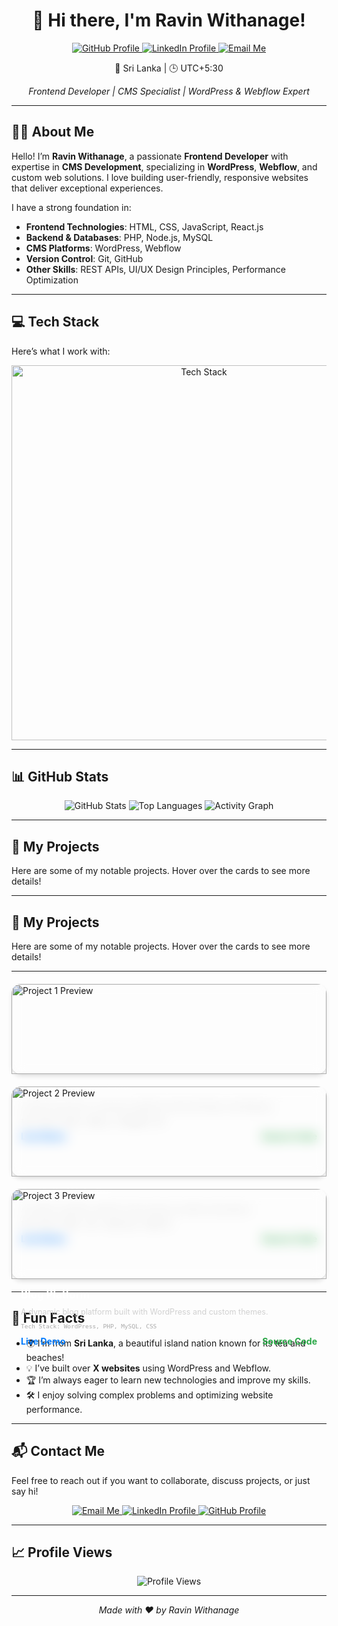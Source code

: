 <!-- START: Header Section -->
<h1 align="center">
  👋 Hi there, I'm Ravin Withanage!
</h1>
<p align="center">
  <a href="https://github.com/devravindu" target="_blank">
    <img src="https://img.shields.io/badge/GitHub-Profile-blue?style=for-the-badge&logo=github" alt="GitHub Profile">
  </a>
  <a href="https://www.linkedin.com/in/your-linkedin-profile" target="_blank">
    <img src="https://img.shields.io/badge/LinkedIn-Profile-blue?style=for-the-badge&logo=linkedin" alt="LinkedIn Profile">
  </a>
  <a href="mailto:ravin.withanage@example.com" target="_blank">
    <img src="https://img.shields.io/badge/Email-Me-green?style=for-the-badge&logo=gmail" alt="Email Me">
  </a>
</p>

<p align="center">
  📍 Sri Lanka | 🕒 UTC+5:30
</p>

<p align="center">
  <i>Frontend Developer | CMS Specialist | WordPress & Webflow Expert</i>
</p>

---

<!-- START: About Me -->
## 🧑‍💻 About Me

Hello! I’m **Ravin Withanage**, a passionate **Frontend Developer** with expertise in **CMS Development**, specializing in **WordPress**, **Webflow**, and custom web solutions. I love building user-friendly, responsive websites that deliver exceptional experiences.

I have a strong foundation in:
- **Frontend Technologies**: HTML, CSS, JavaScript, React.js
- **Backend & Databases**: PHP, Node.js, MySQL
- **CMS Platforms**: WordPress, Webflow
- **Version Control**: Git, GitHub
- **Other Skills**: REST APIs, UI/UX Design Principles, Performance Optimization

---

<!-- START: Tech Stack -->
## 💻 Tech Stack

Here’s what I work with:

<p align="center">
  <img src="https://skillicons.dev/icons?i=html,css,js,react,php,nodejs,mysql,wordpress,webflow,git" alt="Tech Stack" width="600"/>
</p>

---

<!-- START: Dynamic Stats -->
## 📊 GitHub Stats

<p align="center">
  <!-- GitHub Stats Card -->
  <img src="https://github-readme-stats.vercel.app/api?username=devravindu&show_icons=true&theme=radical&include_all_commits=true&count_private=true" alt="GitHub Stats" />
  
  <!-- Top Languages Card -->
  <img src="https://github-readme-stats.vercel.app/api/top-langs/?username=devravindu&layout=compact&theme=radical" alt="Top Languages" />
  
  <!-- Activity Graph -->
  <img src="https://activity-graph.herokuapp.com/graph?username=devravindu&theme=radical" alt="Activity Graph" />
</p>

---

<!-- START: Projects -->
## 🚀 My Projects

Here are some of my notable projects. Hover over the cards to see more details!

---

## 🚀 My Projects

Here are some of my notable projects. Hover over the cards to see more details!

---

<!-- Bento Layout -->
<div style="display: grid; grid-template-columns: repeat(auto-fit, minmax(300px, 1fr)); gap: 20px; margin: 20px 0;">

  <!-- Project Card 1 -->
  <div style="background: rgba(255, 255, 255, 0.1); border-radius: 15px; box-shadow: 0 4px 6px rgba(0, 0, 0, 0.1), 0 1px 3px rgba(0, 0, 0, 0.06); backdrop-filter: blur(10px); transition: transform 0.3s ease-in-out, box-shadow 0.3s ease-in-out;" onmouseover="this.style.transform='scale(1.05)'; this.style.boxShadow='0 8px 16px rgba(0, 0, 0, 0.2)';" onmouseout="this.style.transform='scale(1)'; this.style.boxShadow='0 4px 6px rgba(0, 0, 0, 0.1), 0 1px 3px rgba(0, 0, 0, 0.06)';">
    <a href="https://example.com" target="_blank">
      <img src="https://i.imgur.com/ivNo2J2.png" alt="Project 1 Preview" style="width: 100%; border-top-left-radius: 15px; border-top-right-radius: 15px; filter: brightness(90%); transition: filter 0.3s ease-in-out;" onmouseover="this.style.filter='brightness(100%)';" onmouseout="this.style.filter='brightness(90%)';"/>
    </a>
    <div style="padding: 15px;">
      <h3 style="margin: 0; font-size: 1.2em; color: #fff;">E-commerce Website</h3>
      <p style="margin: 10px 0; font-size: 0.9em; color: #d1d1d1;">A fully functional e-commerce platform built with React and Node.js.</p>
      <p style="margin: 10px 0; font-size: 0.8em; color: #aaa;"><code>Tech Stack: React, Node.js, MongoDB, CSS</code></p>
      <div style="display: flex; justify-content: space-between;">
        <a href="https://example.com" target="_blank" style="text-decoration: none; color: #007BFF; font-weight: bold;">Live Demo</a>
        <a href="https://github.com/your-username/repo-name" target="_blank" style="text-decoration: none; color: #28A745; font-weight: bold;">Source Code</a>
      </div>
    </div>
  </div>

  <!-- Project Card 2 -->
  <div style="background: rgba(255, 255, 255, 0.1); border-radius: 15px; box-shadow: 0 4px 6px rgba(0, 0, 0, 0.1), 0 1px 3px rgba(0, 0, 0, 0.06); backdrop-filter: blur(10px); transition: transform 0.3s ease-in-out, box-shadow 0.3s ease-in-out;" onmouseover="this.style.transform='scale(1.05)'; this.style.boxShadow='0 8px 16px rgba(0, 0, 0, 0.2)';" onmouseout="this.style.transform='scale(1)'; this.style.boxShadow='0 4px 6px rgba(0, 0, 0, 0.1), 0 1px 3px rgba(0, 0, 0, 0.06)';">
    <a href="https://example.com" target="_blank">
      <img src="https://i.imgur.com/wX5ZlpC.jpeg" alt="Project 2 Preview" style="width: 100%; border-top-left-radius: 15px; border-top-right-radius: 15px; filter: brightness(90%); transition: filter 0.3s ease-in-out;" onmouseover="this.style.filter='brightness(100%)';" onmouseout="this.style.filter='brightness(90%)';"/>
    </a>
    <div style="padding: 15px;">
      <h3 style="margin: 0; font-size: 1.2em; color: #fff;">Portfolio Website</h3>
      <p style="margin: 10px 0; font-size: 0.9em; color: #d1d1d1;">A modern portfolio website showcasing my skills and projects.</p>
      <p style="margin: 10px 0; font-size: 0.8em; color: #aaa;"><code>Tech Stack: HTML, CSS, JavaScript, Webflow</code></p>
      <div style="display: flex; justify-content: space-between;">
        <a href="https://example.com" target="_blank" style="text-decoration: none; color: #007BFF; font-weight: bold;">Live Demo</a>
        <a href="https://github.com/your-username/repo-name" target="_blank" style="text-decoration: none; color: #28A745; font-weight: bold;">Source Code</a>
      </div>
    </div>
  </div>

  <!-- Project Card 3 -->
  <div style="background: rgba(255, 255, 255, 0.1); border-radius: 15px; box-shadow: 0 4px 6px rgba(0, 0, 0, 0.1), 0 1px 3px rgba(0, 0, 0, 0.06); backdrop-filter: blur(10px); transition: transform 0.3s ease-in-out, box-shadow 0.3s ease-in-out;" onmouseover="this.style.transform='scale(1.05)'; this.style.boxShadow='0 8px 16px rgba(0, 0, 0, 0.2)';" onmouseout="this.style.transform='scale(1)'; this.style.boxShadow='0 4px 6px rgba(0, 0, 0, 0.1), 0 1px 3px rgba(0, 0, 0, 0.06)';">
    <a href="https://example.com" target="_blank">
      <img src="https://i.imgur.com/95WI6Hs.jpeg" alt="Project 3 Preview" style="width: 100%; border-top-left-radius: 15px; border-top-right-radius: 15px; filter: brightness(90%); transition: filter 0.3s ease-in-out;" onmouseover="this.style.filter='brightness(100%)';" onmouseout="this.style.filter='brightness(90%)';"/>
    </a>
    <div style="padding: 15px;">
      <h3 style="margin: 0; font-size: 1.2em; color: #fff;">Blog Platform</h3>
      <p style="margin: 10px 0; font-size: 0.9em; color: #d1d1d1;">A dynamic blog platform built with WordPress and custom themes.</p>
      <p style="margin: 10px 0; font-size: 0.8em; color: #aaa;"><code>Tech Stack: WordPress, PHP, MySQL, CSS</code></p>
      <div style="display: flex; justify-content: space-between;">
        <a href="https://example.com" target="_blank" style="text-decoration: none; color: #007BFF; font-weight: bold;">Live Demo</a>
        <a href="https://github.com/your-username/repo-name" target="_blank" style="text-decoration: none; color: #28A745; font-weight: bold;">Source Code</a>
      </div>
    </div>
  </div>

</div>

---


<!-- START: Fun Facts -->
## 🎉 Fun Facts

- 🌍 I’m from **Sri Lanka**, a beautiful island nation known for its tea and beaches!
- 💡 I’ve built over **X websites** using WordPress and Webflow.
- 🏆 I’m always eager to learn new technologies and improve my skills.
- 🛠️ I enjoy solving complex problems and optimizing website performance.

---

<!-- START: Contact Me -->
## 📬 Contact Me

Feel free to reach out if you want to collaborate, discuss projects, or just say hi!

<p align="center">
  <a href="mailto:ravin.withanage@example.com" target="_blank">
    <img src="https://img.shields.io/badge/Email-Me-green?style=for-the-badge&logo=gmail" alt="Email Me">
  </a>
  <a href="https://www.linkedin.com/in/your-linkedin-profile" target="_blank">
    <img src="https://img.shields.io/badge/LinkedIn-Profile-blue?style=for-the-badge&logo=linkedin" alt="LinkedIn Profile">
  </a>
  <a href="https://github.com/devravindu" target="_blank">
    <img src="https://img.shields.io/badge/GitHub-Profile-blue?style=for-the-badge&logo=github" alt="GitHub Profile">
  </a>
</p>

---

<!-- START: Visitors Count -->
## 📈 Profile Views

<p align="center">
  <img src="https://komarev.com/ghpvc/?username=devravindu&color=blue&style=flat" alt="Profile Views" />
</p>

---

<!-- START: Footer -->
<p align="center">
  <i>Made with ❤️ by Ravin Withanage</i>
</p>
